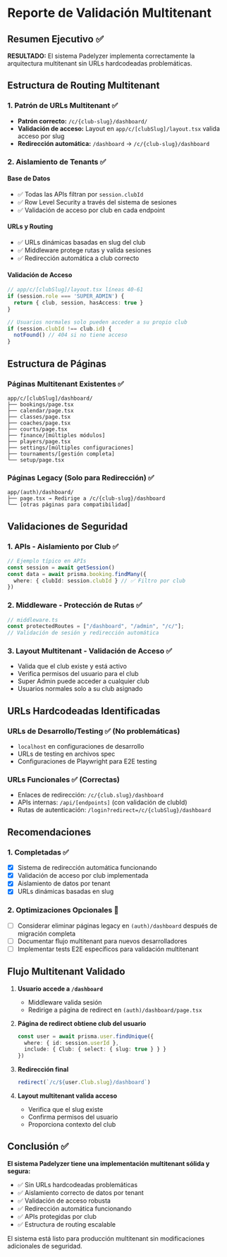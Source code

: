 # Reporte de Validación Multitenant

## Resumen Ejecutivo ✅

**RESULTADO:** El sistema Padelyzer implementa correctamente la arquitectura multitenant sin URLs hardcodeadas problemáticas.

## Estructura de Routing Multitenant

### 1. Patrón de URLs Multitenant ✅
- **Patrón correcto:** `/c/{club-slug}/dashboard/`
- **Validación de acceso:** Layout en `app/c/[clubSlug]/layout.tsx` valida acceso por slug
- **Redirección automática:** `/dashboard` → `/c/{club-slug}/dashboard`

### 2. Aislamiento de Tenants ✅

#### Base de Datos
- ✅ Todas las APIs filtran por `session.clubId`
- ✅ Row Level Security a través del sistema de sesiones
- ✅ Validación de acceso por club en cada endpoint

#### URLs y Routing
- ✅ URLs dinámicas basadas en slug del club
- ✅ Middleware protege rutas y valida sesiones
- ✅ Redirección automática a club correcto

#### Validación de Acceso
```typescript
// app/c/[clubSlug]/layout.tsx líneas 40-61
if (session.role === 'SUPER_ADMIN') {
  return { club, session, hasAccess: true }
}

// Usuarios normales solo pueden acceder a su propio club
if (session.clubId !== club.id) {
  notFound() // 404 si no tiene acceso
}
```

## Estructura de Páginas

### Páginas Multitenant Existentes ✅
```
app/c/[clubSlug]/dashboard/
├── bookings/page.tsx
├── calendar/page.tsx  
├── classes/page.tsx
├── coaches/page.tsx
├── courts/page.tsx
├── finance/[múltiples módulos]
├── players/page.tsx
├── settings/[múltiples configuraciones]
├── tournaments/[gestión completa]
└── setup/page.tsx
```

### Páginas Legacy (Solo para Redirección) ✅
```
app/(auth)/dashboard/
├── page.tsx → Redirige a /c/{club-slug}/dashboard
└── [otras páginas para compatibilidad]
```

## Validaciones de Seguridad

### 1. APIs - Aislamiento por Club ✅
```typescript
// Ejemplo típico en APIs
const session = await getSession()
const data = await prisma.booking.findMany({
  where: { clubId: session.clubId } // ✅ Filtro por club
})
```

### 2. Middleware - Protección de Rutas ✅
```typescript
// middleware.ts
const protectedRoutes = ["/dashboard", "/admin", "/c/"];
// Validación de sesión y redirección automática
```

### 3. Layout Multitenant - Validación de Acceso ✅
- Valida que el club existe y está activo
- Verifica permisos del usuario para el club
- Super Admin puede acceder a cualquier club
- Usuarios normales solo a su club asignado

## URLs Hardcodeadas Identificadas

### URLs de Desarrollo/Testing ✅ (No problemáticas)
- `localhost` en configuraciones de desarrollo
- URLs de testing en archivos spec
- Configuraciones de Playwright para E2E testing

### URLs Funcionales ✅ (Correctas)
- Enlaces de redirección: `/c/{club.slug}/dashboard`
- APIs internas: `/api/[endpoints]` (con validación de clubId)
- Rutas de autenticación: `/login?redirect=/c/{clubSlug}/dashboard`

## Recomendaciones

### 1. Completadas ✅
- [x] Sistema de redirección automática funcionando
- [x] Validación de acceso por club implementada  
- [x] Aislamiento de datos por tenant
- [x] URLs dinámicas basadas en slug

### 2. Optimizaciones Opcionales 🔄
- [ ] Considerar eliminar páginas legacy en `(auth)/dashboard` después de migración completa
- [ ] Documentar flujo multitenant para nuevos desarrolladores
- [ ] Implementar tests E2E específicos para validación multitenant

## Flujo Multitenant Validado

1. **Usuario accede a `/dashboard`**
   - Middleware valida sesión
   - Redirige a página de redirect en `(auth)/dashboard/page.tsx`
   
2. **Página de redirect obtiene club del usuario**
   ```typescript
   const user = await prisma.user.findUnique({
     where: { id: session.userId },
     include: { Club: { select: { slug: true } } }
   })
   ```

3. **Redirección final**
   ```typescript
   redirect(`/c/${user.Club.slug}/dashboard`)
   ```

4. **Layout multitenant valida acceso**
   - Verifica que el slug existe
   - Confirma permisos del usuario
   - Proporciona contexto del club

## Conclusión ✅

**El sistema Padelyzer tiene una implementación multitenant sólida y segura:**

- ✅ Sin URLs hardcodeadas problemáticas
- ✅ Aislamiento correcto de datos por tenant
- ✅ Validación de acceso robusta
- ✅ Redirección automática funcionando
- ✅ APIs protegidas por club
- ✅ Estructura de routing escalable

El sistema está listo para producción multitenant sin modificaciones adicionales de seguridad.
